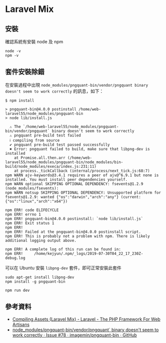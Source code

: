 # Laravel Mix

## 安裝

確認系統有安裝 node 及 npm

```
node -v
npm -v
```


## 套件安裝除錯

在安裝過程中出現 `node_modules/pngquant-bin/vendor/pngquant binary doesn't seem to work correctly` 的訊息，如下：

```
$ npm install

> pngquant-bin@4.0.0 postinstall /home/web-laravel55/node_modules/pngquant-bin
> node lib/install.js

  ⚠ The `/home/web-laravel55/node_modules/pngquant-bin/vendor/pngquant` binary doesn't seem to work correctly
  ⚠ pngquant pre-build test failed
  ℹ compiling from source
  ✔ pngquant pre-build test passed successfully
  ✖ Error: pngquant failed to build, make sure that libpng-dev is installed
    at Promise.all.then.arr (/home/web-laravel55/node_modules/pngquant-bin/node_modules/bin-build/node_modules/execa/index.js:231:11)
    at process._tickCallback (internal/process/next_tick.js:68:7)
npm WARN ajv-keywords@3.4.1 requires a peer of ajv@^6.9.1 but none is installed. You must install peer dependencies yourself.
npm WARN optional SKIPPING OPTIONAL DEPENDENCY: fsevents@1.2.9 (node_modules/fsevents):
npm WARN notsup SKIPPING OPTIONAL DEPENDENCY: Unsupported platform for fsevents@1.2.9: wanted {"os":"darwin","arch":"any"} (current: {"os":"linux","arch":"x64"})

npm ERR! code ELIFECYCLE
npm ERR! errno 1
npm ERR! pngquant-bin@4.0.0 postinstall: `node lib/install.js`
npm ERR! Exit status 1
npm ERR!
npm ERR! Failed at the pngquant-bin@4.0.0 postinstall script.
npm ERR! This is probably not a problem with npm. There is likely additional logging output above.

npm ERR! A complete log of this run can be found in:
npm ERR!     /home/kejyun/.npm/_logs/2019-07-30T04_22_17_230Z-debug.log
```

可以在 Ubuntu 安裝 `libpng-dev` 套件，即可正常安裝此套件

```
sudo apt-get install libpng-dev
npm install -g pngquant-bin
```


```
npm run dev
```


## 參考資料
* [Compiling Assets (Laravel Mix) - Laravel - The PHP Framework For Web Artisans](https://laravel.com/docs/5.5/mix)
* [node_modules/pngquant-bin/vendor/pngquant` binary doesn't seem to work correctly · Issue #78 · imagemin/pngquant-bin · GitHub](https://github.com/imagemin/pngquant-bin/issues/78)
